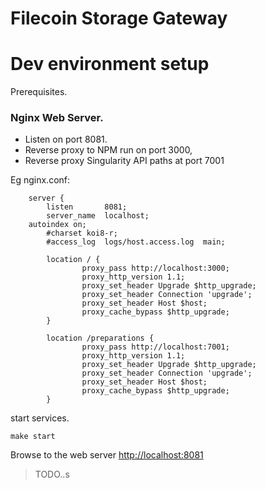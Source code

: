 # Filecoin Storage Gateway


# Dev environment setup

Prerequisites.

### Nginx Web Server.
* Listen on port 8081. 
* Reverse proxy to NPM run on port 3000, 
* Reverse proxy Singularity API paths at port 7001

Eg nginx.conf:
```
    server {
        listen       8081;
        server_name  localhost;
	autoindex on;
        #charset koi8-r;
        #access_log  logs/host.access.log  main;

        location / {
                proxy_pass http://localhost:3000;
                proxy_http_version 1.1;
                proxy_set_header Upgrade $http_upgrade;
                proxy_set_header Connection 'upgrade';
                proxy_set_header Host $host;
                proxy_cache_bypass $http_upgrade;
        }

        location /preparations {
                proxy_pass http://localhost:7001;
                proxy_http_version 1.1;
                proxy_set_header Upgrade $http_upgrade;
                proxy_set_header Connection 'upgrade';
                proxy_set_header Host $host;
                proxy_cache_bypass $http_upgrade;
        }
```

start services.

```
make start
```

Browse to the web server [http://localhost:8081](http://localhost:8081)

> TODO..s

